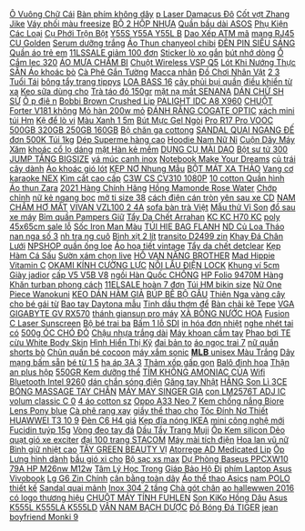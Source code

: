[ Ô Vuông Chữ Cái](https://cuahang7.github.io/p0/43/43/bo-xep-hinh-o-vuong-chu-cai-heo-xinh-giup-be-phat-trien-kha-nang-sang-tao-mua-hang-online/) [ Bàn phím không dây](https://cuahang7.github.io/p0/26/477/ban-phim-khong-day-logitech-k270-wireless-keyboard-bao-hanh-3-nam-chinh-hang-mua-hang-online/) [ p Laser Damacus Đô](https://cuahang4.github.io/p0/103/606/dao-phuot-dao-gap-laser-damacus-doc-dao-tang-kem-bao-da-mua-hang-online/) [ Cốt vợt Zhang Jike](https://cuahang7.github.io/p0/13/198/cot-vot-zhang-jike-t5000-mua-hang-online/) [ Váy phối màu freesize](https://cuahang5.github.io/p0/193/287/vay-phoi-mau-freesize-602-mua-hang-online/) [ BỘ 2 HỘP NHỰA](https://cuahang7.github.io/p0/26/63/bo-2-hop-nhua-happilock-mua-hang-online/) [Quần bầu dài ASOS](https://cuahang4.github.io/p0/125/970/quan-bau-dai-asos-mua-hang-online/) [ Phụ Kiện Các Loại](https://cuahang7.github.io/p0/3/253/vi-tron-mini-pu-size-9x9x35-co-khoa-keo-dung-tai-nghe-cap-sac-chia-khoa-phu-kien-cac-loai-shappy-shop-mua-hang-online/) [ Cụ Phới Trộn Bột](https://cuahang5.github.io/p0/161/282/dung-cu-phoi-tron-bot-lam-banh-bang-silicone-mua-hang-online/) [ Y55S Y55A Y55L B](https://cuahang7.github.io/p0/7/943/pin-vivo-y55y55sy55ay55lb-b1-mua-hang-online/) [ Dao Xếp ATM mã](https://cuahang5.github.io/p0/150/660/dao-xep-atm-ma-pyw59-mua-hang-online/) [ mạng RJ45 CU Golden](https://cuahang5.github.io/p0/172/299/hat-mang-rj45-cu-golden-japan-mua-hang-online/) [Serum dưỡng trắng](https://cuahang7.github.io/p0/36/958/serum-duong-trang-mua-hang-online/) [ Áo Thun chanyeol chibi](https://cuahang4.github.io/p0/103/820/ao-thun-chanyeol-chibi-exo-mua-hang-online/) [ ĐÈN PIN SIÊU SÁNG](https://cuahang4.github.io/p0/136/42/den-pin-sieu-sang-t6-mua-hang-online/) [Quần áo trẻ em](https://cuahang5.github.io/p0/189/577/quan-ao-tre-em-mua-hang-online/) [ 11LSSALE giảm 100 đơn](https://cuahang5.github.io/p0/165/490/ma-11lssale-giam-100-don-50k-ke-sat-chu-nhat-da-nang-de-do-nha-tam-phong-bep-dan-tuong-sieu-chac-khong-khoan-d-mua-hang-online/) [ Sticker lò xo gắn](https://cuahang5.github.io/p0/165/818/sticker-lo-xo-gan-dep-mua-hang-online/) [bút nhớ dòng](https://cuahang4.github.io/p0/138/842/but-nho-dong-mua-hang-online/) [ Ổ Cắm Iec 320](https://cuahang5.github.io/p0/196/488/o-cam-iec-320-c19-ac-c19-16a-110-250v-mua-hang-online/) [ÁO MƯA CHẤM BI](https://cuahang5.github.io/p0/184/711/ao-mua-cham-bi-mua-hang-online/) [Chuột Wireless VSP Q5](https://cuahang7.github.io/p0/27/146/chuot-wireless-vsp-q5-mua-hang-online/) [ Lót Khi Nướng Thực](https://cuahang5.github.io/p0/194/892/giay-lot-khi-nuong-thuc-pham-chong-dinh-tien-dung-mua-hang-online/) [ SẴN Áo khoác bò](https://cuahang5.github.io/p0/175/264/sanao-khoac-bo-tui-hop-quang-chau-mua-hang-online/) [ Cà Phê Gắn Tường](https://cuahang7.github.io/p0/15/851/muong-muc-kem-ca-phe-gan-tuong-bang-thep-khong-gi-mua-hang-online/) [Macca nhân](https://cuahang4.github.io/p0/141/628/macca-nhan-mua-hang-online/) [ Đồ Chơi Nhân Vật](https://cuahang4.github.io/p0/138/452/mo-hinh-do-choi-nhan-vat-trong-phim-hoat-hinh-nhat-ban-hg1-144-mua-hang-online/) [ 2 3 Tuổi Tái](https://cuahang7.github.io/p0/14/575/sach-me-hoi-be-tra-loi-2-3-tuoi-tai-ban-2019-mua-hang-online/) [bông tẩy trang tippys](https://cuahang5.github.io/p0/199/536/bong-tay-trang-tippys-mua-hang-online/) [LOA BASS 16](https://cuahang7.github.io/p0/46/486/loa-bass-16-mua-hang-online/) [ cây phủi bụi quần](https://cuahang7.github.io/p0/3/561/cay-phui-bui-quan-ao-mua-hang-online/) [ điều khiển từ xa](https://cuahang5.github.io/p0/159/631/bo-mach-thu-phat-song-dieu-khien-tu-xa-pcb-27mhz-4ch-mua-hang-online/) [ Keo sữa dùng cho](https://cuahang7.github.io/p0/47/66/keo-sua-dung-cho-decal-dan-tuong-mua-hang-online/) [Trà táo đỏ 150gr](https://cuahang4.github.io/p0/140/257/tra-tao-do-150gr-mua-hang-online/) [ mặt nạ mắt SENANA](https://cuahang5.github.io/p0/159/3/hop-60-mieng-mat-na-mat-senana-tu-collagen-duong-am-chong-nep-nhan-va-quang-tham-mua-hang-online/) [ DÁN CHỮ SH SỬ](https://cuahang5.github.io/p0/162/191/mau-do-tem-dan-chu-sh-su-dung-cho-xe-sh-2020-tro-len-chat-lieu-nhu-xi-zin-mua-hang-online/) [ Ô p điê n](https://cuahang7.github.io/p0/35/933/op-dien-thoai-game-mua-hang-online/) [ Bobbi Brown Crushed Lip](https://cuahang4.github.io/p0/138/699/son-bobbi-brown-crushed-lip-color-mua-hang-online/) [ PALIGHT IDC A8 X960](https://cuahang5.github.io/p0/180/277/den-pin-palight-idc-a8-x960-sieu-sang-cao-cap-khong-xin-khong-lay-tien-3-che-do-sang-mua-hang-online/) [ CHUỘT Forter V181 không](https://cuahang7.github.io/p0/13/670/chuot-forter-v181-khong-day-mua-hang-online/) [ Mỏ hàn 200w mỏ](https://cuahang5.github.io/p0/159/610/mo-han-200w-mo-han-nung-mua-hang-online/) [ ĐÁNH RĂNG COGATE OPTIC](https://cuahang7.github.io/p0/22/890/kem-danh-rang-cogate-optic-white-my-170g-181g-mua-hang-online/) [ xách mini túi Hm](https://cuahang7.github.io/p0/42/90/tui-xach-mini-tui-hm-mini-silicol-mua-hang-online/) [ Kệ để lò vi](https://cuahang7.github.io/p0/25/287/ke-de-lo-vi-song-mua-hang-online/) [ Màu Xanh 1 5m](https://cuahang4.github.io/p0/148/993/day-usb-may-in-mau-xanh-15m-3m-5-m-mua-hang-online/) [ Bút Mực Gel Ngòi](https://cuahang4.github.io/p0/144/738/but-muc-gel-ngoi-05mm-mua-hang-online/) [ Pro R17 Pro VOOC](https://cuahang5.github.io/p0/179/19/cap-sac-oppo-reno-4reno-4-pro-r17-pro-vooc-type-c-hang-chinh-hang-mua-hang-online/) [ 500GB 320GB 250GB 160GB](https://cuahang4.github.io/p0/129/47/hdd-may-ban-pc-va-laptop-500gb320gb250gb160gb-good-suc-khoe-100-co-san-win-cai-tu-dong-tang-cap-sata-neu-can-mua-hang-online/) [ Bộ chăn ga cottong](https://cuahang7.github.io/p0/43/966/bo-chan-ga-cottong-dui-mua-hang-online/) [ SANDAL QUAI NGANG ĐẾ](https://cuahang4.github.io/p0/132/712/sandal-quai-ngang-de-xuong-mua-hang-online/) [ đơn 500K Túi 1kg](https://cuahang7.github.io/p0/4/858/ma-1511fmcgsale-giam-8-don-500k-tui-1kg-cam-ca-chep-cargill-7924-nuoi-koi-cuc-chuan-moi-cau-chep-sieu-dinh-mua-hang-online/) [ Dép Superme hàng cao](https://cuahang5.github.io/p0/159/798/dep-superme-hang-cao-cap-mua-hang-online/) [ Hoodie Nam Nữ Nỉ](https://cuahang4.github.io/p0/127/309/ao-hoodie-nam-nu-ni-bong-cho-brooklyn-unisex-mua-hang-online/) [ Cuộn Dây Máy Xăm](https://cuahang4.github.io/p0/135/426/10-cuon-day-may-xam-cy008-mua-hang-online/) [ khoác cổ lọ dáng](https://cuahang5.github.io/p0/188/74/ao-khoac-co-lo-dang-rong-phoi-khoa-keo-cho-phai-nu-mua-hang-online/) [ mặt Hàn kẻ mềm](https://cuahang5.github.io/p0/189/971/sieu-re-set-10-khan-mat-han-ke-mem-min-tham-hut-tot-30x50cm-mua-hang-online/) [ DỤNG CỤ MÀI DAO](https://cuahang4.github.io/p0/122/272/dung-cu-mai-dao-keo-mua-hang-online/) [ Bột sư tử 300](https://cuahang5.github.io/p0/157/766/bot-su-tu-300-gam-mua-hang-online/) [JUMP TẦNG BIGSIZE](https://cuahang4.github.io/p0/130/747/jump-tang-bigsize-mua-hang-online/) [ vá múc canh inox](https://cuahang4.github.io/p0/136/771/thia-va-muc-canh-inox-cao-cap-mua-hang-online/) [ Notebook Make Your Dreams](https://cuahang4.github.io/p0/132/998/notebook-make-your-dreams-come-true-mua-hang-online/) [ củ trái cây dành](https://cuahang7.github.io/p0/5/410/hang-vn-ro-do-choi-cat-thai-hoa-qua-rau-cu-trai-cay-danh-cho-be-thich-nau-an-lam-dau-bep-giup-be-hoc-tieng-anh-mua-hang-online/) [ Áo khoác gió lót](https://cuahang4.github.io/p0/104/613/ao-khoac-gio-lot-long-mua-hang-online/) [ KẸP NƠ Nhung Mẫu](https://cuahang5.github.io/p0/197/142/kep-no-nhung-mau-moi-2020-mua-hang-online/) [ BỘT MÁT XA THẢO](https://cuahang7.github.io/p0/49/291/bot-mat-xa-thao-duoc-mua-hang-online/) [ Vang cơ karaoke NEX](https://cuahang4.github.io/p0/115/367/vang-co-karaoke-nex-acoustic-fx8-mua-hang-online/) [ Kìm cắt cao cấp](https://cuahang4.github.io/p0/135/533/kim-cat-cao-cap-kapusi-mua-hang-online/) [ C3W CS CV310 1080P](https://cuahang7.github.io/p0/3/197/camera-wifi-ip-ezviz-c3w-cs-cv310-1080p-2mp-mau-ban-dem-mua-hang-online/) [10 cotton Quần hình](https://cuahang4.github.io/p0/115/831/10-cotton-quan-hinh-mua-hang-online/) [Áo thun Zara](https://cuahang7.github.io/p0/33/143/ao-thun-zara-mua-hang-online/) [ 2021 Hàng Chính Hãng](https://cuahang7.github.io/p0/12/28/loa-soundbar-samsung-21ch-hw-a450-300w-2021-hang-chinh-hang-100-mua-hang-online/) [ Hồng Mamonde Rose Water](https://cuahang7.github.io/p0/4/645/nuoc-hoa-hong-mamonde-rose-water-toner-dang-tui-250ml-mua-hang-online/) [Chớp chỉnh](https://cuahang7.github.io/p0/2/239/chop-chinh-mua-hang-online/) [ nữ kẻ ngang bọc](https://cuahang4.github.io/p0/113/597/hinh-that-gl2-giay-luoi-slip-on-nu-ke-ngang-boc-coi-vintage-thoi-trang-mua-hang-online/) [ mở ti size 38](https://cuahang4.github.io/p0/111/203/ao-lot-mo-ti-size-38-42-mua-hang-online/) [ cách điện cán tròn](https://cuahang5.github.io/p0/197/360/to-vit-cach-dien-can-tron-no7900-anex-chinh-hang-mua-hang-online/) [ yên sau xe CD](https://cuahang4.github.io/p0/140/93/yen-sau-xe-cd-yy2164-mua-hang-online/) [ NAM CHÂM HƠ MẮT](https://cuahang7.github.io/p0/25/956/nam-cham-ho-mat-meo-mua-hang-online/) [ VIVAN VZL100 2 4A](https://cuahang7.github.io/p0/17/287/cap-sac-nhanh-lightning-vivan-vzl100-24a-100cm-tu-ngat-dien-khi-sac-day-den-bao-sac-mua-hang-online/) [ sofa bàn trà Việt](https://cuahang4.github.io/p0/103/198/ban-sofa-ban-tra-viet-phat-mua-hang-online/) [ Mẫu thử Vỉ Son](https://cuahang4.github.io/p0/145/811/mau-thu-vi-son-chanel-rouge-co-co-flash-5-mau-mini-mua-hang-online/) [ đổ sau xe máy](https://cuahang7.github.io/p0/30/404/chong-do-sau-xe-may-kieu-lon-mau-den-cho-cac-loai-xe-may-mua-hang-online/) [ Bỉm quần Pampers Giữ](https://cuahang5.github.io/p0/163/857/bo-2-tabim-quan-pampers-giu-dang-moi-goi-cuc-dai-m74l68xl62xxl56-mua-hang-online/) [ Tẩy Da Chết Arrahan](https://cuahang5.github.io/p0/178/434/tay-da-chet-arrahan-peeling-gel-180ml-mua-hang-online/) [ KC KC H70 KC](https://cuahang5.github.io/p0/182/919/mang-loc-may-loc-khi-sharp-kc-d70-kc-e70-kc-kc-h70-kc-g70-kc-f70-kc-700y6-kc-700y7-kc-70e1-kc-70e2-kc-70th1-mua-hang-online/) [ poly 45x65cm sale lỗ](https://cuahang5.github.io/p0/193/245/ma-11lssale-giam-100-don-50k-vo-goi-nam-cotton-poly-45x65cm-sale-lo-von-mua-hang-online/) [ Sốc Iron Man Màu](https://cuahang4.github.io/p0/116/424/op-lung-vivo-y91c-chong-soc-iron-man-mau-den-mua-hang-online/) [TÚI HIE BAG FLANH](https://cuahang5.github.io/p0/183/999/tui-hie-bag-flanh-mua-hang-online/) [ ND Củ Loa Tháo](https://cuahang5.github.io/p0/162/8/nd-cu-loa-thao-harman-kardon-mua-hang-online/) [ nan nga số 3](https://cuahang7.github.io/p0/44/306/tpbs-sua-nan-nga-so-3-400g-mua-hang-online/) [ nh tra ng cuô](https://cuahang5.github.io/p0/175/127/ma-11fmcgsale1-giam-10-don-250k-1kg-banh-trang-cuon-tom-hanh-tay-ninh-mua-hang-online/) [ Bình xịt 2 lít](https://cuahang4.github.io/p0/124/857/binh-xit-2-lit-dudaco-mua-hang-online/) [transito D2499 zin](https://cuahang4.github.io/p0/116/105/transito-d2499-zin-mua-hang-online/) [ Khay Đá Chân Lưới](https://cuahang5.github.io/p0/192/851/khay-da-chan-luoi-1440v-mua-hang-online/) [ NPSHOP quần ống loe](https://cuahang7.github.io/p0/13/555/quan-tay-nu-ong-loe-lung-cao-dang-dai-npshop-quan-ong-loe-cap-cao-vai-mem-mat-co-gian-mua-hang-online/) [Áo hoạ tiết vintage](https://cuahang4.github.io/p0/118/990/ao-hoa-tiet-vintage-mua-hang-online/) [Tẩy da chết detclear](https://cuahang5.github.io/p0/163/658/tay-da-chet-detclear-mua-hang-online/) [ Kẹp Hàm Cá Sấu](https://cuahang7.github.io/p0/41/960/kep-ham-ca-sau-4mm-mua-hang-online/) [Sườn xám chọn live](https://cuahang4.github.io/p0/131/982/suon-xam-chon-live-mua-hang-online/) [ HỒ VẠN NĂNG BROTHER](https://cuahang5.github.io/p0/183/589/dong-ho-van-nang-brother-hd-470a-mua-hang-online/) [ Mad Hippie Vitamin C](https://cuahang7.github.io/p0/49/565/mad-hippie-vitamin-c-serum-mua-hang-online/) [ OKAMI KÍNH CƯỜNG LỰC](https://cuahang5.github.io/p0/189/975/case-may-tinh-infinity-okami-kinh-cuong-luc-tang-kem-1-fan-led-7-mau-mua-hang-online/) [ NỒI LẨU ĐIỆN LOCK](https://cuahang5.github.io/p0/150/748/noi-lau-dien-locklock-mua-hang-online/) [Khung ví 5cm](https://cuahang5.github.io/p0/185/836/khung-vi-5cm-mua-hang-online/) [Giày jadior](https://cuahang4.github.io/p0/126/730/giay-jadior-mua-hang-online/) [ cấp V5 V5B V8](https://cuahang5.github.io/p0/173/751/xe-day-2-chieu-cao-cap-v5-v5b-v8-baobaohao-hang-chinh-hang-bao-hanh-12-thang-mua-hang-online/) [ ngồi Hàn Quốc CHỐNG](https://cuahang7.github.io/p0/22/549/chinh-hang-diu-ngoi-han-quoc-chong-gu-qua-tang-634k-mua-hang-online/) [ HP Folio 9470M Hàng](https://cuahang5.github.io/p0/170/458/pin-laptop-hp-folio-9470m-hang-zin-mua-hang-online/) [ Khăn turban phong cách](https://cuahang5.github.io/p0/164/630/khan-turban-phong-cach-hiphop-mua-hang-online/) [ 11ELSALE hoàn 7 đơn](https://cuahang5.github.io/p0/189/353/ma-11elsale-hoan-7-don-300k-tai-nghe-chup-tai-choi-game-onikuma-gaming-headset-k5-mic-den-led-cuc-dep-cho-game-thu-mua-hang-online/) [ Túi HM bikin size](https://cuahang7.github.io/p0/37/744/tui-hm-bikin-size-20-mua-hang-online/) [ Nữ One Piece Wanokuni](https://cuahang5.github.io/p0/195/504/ao-phong-ut-namnu-one-piece-wanokuni-2-uniqlo-nhat-chinh-hang-mua-hang-online/) [ KEO DÁN HÀM GIẢ](https://cuahang5.github.io/p0/197/615/keo-dan-ham-gia-fixodent-mua-hang-online/) [ BÚP BÊ BỘ GẤU](https://cuahang4.github.io/p0/106/130/quan-ao-bup-be-bo-gau-xanh-mua-hang-online/) [ Thiên Nga vàng cây](https://cuahang7.github.io/p0/0/720/thien-nga-vang-cay-giong-mua-hang-online/) [ cho bé gái từ](https://cuahang5.github.io/p0/192/251/quan-chip-dui-cotton-cho-be-gai-tu-so-sinh-den-30kg-quan-lot-cho-be-gai-mua-hang-online/) [ Bao tay Daytona mẫu](https://cuahang5.github.io/p0/160/288/bao-tay-daytona-mau-2-mua-hang-online/) [ Tinh dầu thơm để](https://cuahang4.github.io/p0/144/562/tinh-dau-thom-de-ban-mua-hang-online/) [Bàn chải kẽ Tepe](https://cuahang7.github.io/p0/0/663/ban-chai-ke-tepe-mua-hang-online/) [ VGA GIGABYTE GV RX570](https://cuahang5.github.io/p0/192/811/vga-gigabyte-gv-rx570-gaming-4gd-mua-hang-online/) [ thánh giansun pro máy](https://cuahang7.github.io/p0/19/498/ngoi-xanh-dung-cho-cac-loai-may-than-thanh-giansun-pro-may-gu-mua-hang-online/) [ XÀ BÔNG NƯỚC HOA](https://cuahang7.github.io/p0/38/439/xa-bong-nuoc-hoa-xmen-for-boss-mua-hang-online/) [ Fusion C Laser Sunscreen](https://cuahang5.github.io/p0/194/624/kem-chong-nang-cell-fusion-c-laser-sunscreen-100-mua-hang-online/) [ Bộ bé trai ba](https://cuahang4.github.io/p0/109/92/ma-lt50-giam-50k-don-250k-bo-be-trai-ba-lo-cotton-100-in-hoa-tiet-va-quan-dui-size-1-den-6-tuoi-lcasta-mua-hang-online/) [ Bấm 1 lỗ SDI](https://cuahang4.github.io/p0/123/286/bam-1-lo-sdi-4803-mua-hang-online/) [ in hóa đơn nhiệt](https://cuahang4.github.io/p0/120/799/may-in-hoa-don-nhiet-gp-c80250ii-hang-chinh-hang-mua-hang-online/) [ nghe nhét tai có](https://cuahang4.github.io/p0/123/505/tai-nghe-nhet-tai-co-day-mua-hang-online/) [ 500g ÓC CHÓ ĐỎ](https://cuahang4.github.io/p0/144/847/500g-oc-cho-do-my-mua-hang-online/) [ Chậu nhựa trắng dài](https://cuahang5.github.io/p0/190/820/chau-nhua-trang-dai-48cm-mua-hang-online/) [ Máy khoan cầm tay](https://cuahang7.github.io/p0/32/358/may-khoan-cam-tay-18v-dewalt-dcd796n-mua-hang-online/) [Phao bơi TE](https://cuahang4.github.io/p0/128/506/phao-boi-te-mua-hang-online/) [ cừu White Body Skin](https://cuahang5.github.io/p0/166/788/sua-tam-trang-da-nhau-thai-cuu-white-body-skin-perfect-u-trang-body-giup-da-trang-dep-tu-nhien-mua-hang-online/) [ Hình Hiển Thị Kỹ](https://cuahang7.github.io/p0/10/604/vot-muoi-qualitell-xiaomi-youpin-kiem-den-bat-muoi-tien-dung-man-hinh-hien-thi-ky-thuat-so-mua-hang-online/) [đai bản to](https://cuahang5.github.io/p0/156/85/dai-ban-to-mua-hang-online/) [ áo ngọc trai 7](https://cuahang4.github.io/p0/116/453/set-cai-ao-ngoc-trai-7-mon-mua-hang-online/) [ nữ quần shorts bò](https://cuahang5.github.io/p0/189/71/quan-sooc-bo-jean-nu-quan-shorts-bo-jean-nu-cap-cao-hot-2021-mua-hang-online/) [Chũn quấn bé cocoon](https://cuahang4.github.io/p0/114/699/chun-quan-be-cocoon-mua-hang-online/) [máy xắm sonic](https://cuahang7.github.io/p0/48/529/may-xam-sonic-mua-hang-online/) [ 𝐌𝐋𝐁 unisex Màu Trắng](https://cuahang7.github.io/p0/48/931/dep-unisex-mau-trang-new100-chu-theu-noi-tang-hopbill-anh-that-san-hang-mau-dep-the-thao-mua-hang-online/) [ Dây mạng bấm sẵn](https://cuahang5.github.io/p0/191/449/day-mang-bam-san-10m-mua-hang-online/) [ bé từ 1 5](https://cuahang7.github.io/p0/6/973/xe-thang-bang-ander-basic-cho-be-tu-15-den-6-tuoi-du-5-mau-mua-hang-online/) [ hạ áp 3A 3](https://cuahang7.github.io/p0/29/773/module-ha-ap-3a-3-60v-lm2596hv-mua-hang-online/) [ Thảm xốp gấp gọn](https://cuahang5.github.io/p0/195/841/tham-xop-gap-gon-mom-trusted-180cm-200cm-1cm-mua-hang-online/) [Balô đinh hoa](https://cuahang5.github.io/p0/179/426/balo-dinh-hoa-mua-hang-online/) [ Thận an plus hộp](https://cuahang7.github.io/p0/23/345/than-an-plus-hop-2vi-mua-hang-online/) [ 550GR Kem dưỡng thể](https://cuahang5.github.io/p0/192/516/kem-body-trang-da-cao-cap-body-milk-khula-550gr-kem-duong-the-body-trang-da-nhanh-sau-7-ngay-100-thien-nhien-mua-hang-online/) [ TÍM KHÔNG AMONIAC CỦA](https://cuahang5.github.io/p0/167/672/bot-tay-tim-khong-amoniac-cua-labene-500g-mua-hang-online/) [ Wifi Bluetooth Intel 9260](https://cuahang4.github.io/p0/147/976/card-wifi-bluetooth-intel-9260-ax200-mua-hang-online/) [ dán chắn sóng điện](https://cuahang7.github.io/p0/13/410/mieng-dan-chan-song-dien-thoai-chanibear-mua-hang-online/) [Găng tay Nhật](https://cuahang4.github.io/p0/111/343/gang-tay-nhat-mua-hang-online/) [ HÃNG Son Lì 3CE](https://cuahang4.github.io/p0/149/921/chinh-hang-son-li-3ce-xanh-son-3ce-vo-xanh-speak-up-do-nau-bao-dep-mui-thom-co-tem-ma-vach-day-du-mua-hang-online/) [BÓNG MASSAGE TAY CHÂN](https://cuahang7.github.io/p0/48/692/bong-massage-tay-chan-mua-hang-online/) [ MÁY MAY SINGER GIA](https://cuahang7.github.io/p0/17/946/may-may-singer-gia-dinh-mua-hang-online/) [ con LM2576T ADJ IC](https://cuahang7.github.io/p0/47/171/combo-5-con-lm2576t-adj-ic-nguon-to-220-mua-hang-online/) [ volum classic C 0](https://cuahang5.github.io/p0/191/520/mi-khay-noi-volum-classic-c-015-8-14-mm-mua-hang-online/) [ 4 áo cotton sz](https://cuahang7.github.io/p0/3/704/4-ao-cotton-sz-7-9kg-mua-hang-online/) [ Oppo A33 Neo 7](https://cuahang7.github.io/p0/42/347/op-lung-vali-deo-oppo-a33-neo-7-sieu-xinh-mua-hang-online/) [Kem chống nắng Biore](https://cuahang5.github.io/p0/183/363/kem-chong-nang-biore-mua-hang-online/) [Lens Pony blue](https://cuahang7.github.io/p0/15/395/lens-pony-blue-mua-hang-online/) [ Cà phê rang xay](https://cuahang4.github.io/p0/102/42/bich-ca-phe-rang-xay-highlands-coffee-goi-200g-mua-hang-online/) [ giầy thể thao cho](https://cuahang4.github.io/p0/121/464/q62-giay-the-thao-cho-be-gaibe-trai-ho-got-sau-kieu-dang-nang-dong-mua-hang-online/) [ Tóc Đính Nơ Thiết](https://cuahang4.github.io/p0/139/709/ma-11fashionsale1-giam-10k-don-50k-kep-bui-toc-dinh-no-thiet-ke-da-dang-phong-cach-han-quoc-mua-hang-online/) [ HUAWWEI T3 10 9](https://cuahang5.github.io/p0/187/449/bao-da-huawwei-t3-10-96-2017-inch-cao-cap-mua-hang-online/) [ Đèn C6 H4 giá](https://cuahang5.github.io/p0/165/186/den-c6-h4-gia-1-den-mua-hang-online/) [Kẹp đĩa nóng IKEA](https://cuahang7.github.io/p0/35/700/kep-dia-nong-ikea-mua-hang-online/) [ mini công nghệ mới](https://cuahang5.github.io/p0/153/71/mic-loa-bluetooth-hat-karaoke-ktv-ws-898-cuc-hot-mau-micro-karaoke-bluetooth-mini-cong-nghe-moi-am-thanh-cuc-hay-mua-hang-online/) [Fucidin tuýp 15g](https://cuahang5.github.io/p0/154/259/fucidin-tuyp-15g-mua-hang-online/) [ Vòng đeo tay đá](https://cuahang7.github.io/p0/45/734/vong-deo-tay-da-tim-8mm-mua-hang-online/) [ Dầu Tẩy Trang Muji](https://cuahang4.github.io/p0/134/950/dau-tay-trang-muji-oil-cleansing-mua-hang-online/) [ Ốp Kem silicon Dẻo](https://cuahang7.github.io/p0/39/498/op-kem-silicon-deo-iphone-mua-hang-online/) [quạt gió xe exciter](https://cuahang5.github.io/p0/185/893/quat-gio-xe-exciter-mua-hang-online/) [ đại 100 trang STACOM](https://cuahang7.github.io/p0/32/34/bam-kim-dai-100-trang-stacomc103-mua-hang-online/) [ Máy mài tích điện](https://cuahang5.github.io/p0/167/97/may-mai-tich-dien-us-801-mua-hang-online/) [Hoa lan vũ nữ](https://cuahang7.github.io/p0/13/290/hoa-lan-vu-nu-mua-hang-online/) [ Bình giữ nhiệt cao](https://cuahang4.github.io/p0/137/476/binh-giu-nhiet-cao-cap-mua-hang-online/) [ TÂY GREEN BEAUTY VỊ](https://cuahang7.github.io/p0/44/641/can-tay-green-beauty-vi-cafe-mua-hang-online/) [ Atorrege AD Medicated Lip](https://cuahang4.github.io/p0/134/147/son-duong-moi-atorrege-ad-medicated-lip-area-ad-mua-hang-online/) [ Ốp Lưng hình dành](https://cuahang7.github.io/p0/30/603/op-lung-hinh-danh-cho-vivo-y51-mua-hang-online/) [ bầu gió xi cho](https://cuahang4.github.io/p0/106/63/op-bau-gio-xi-cho-sh-2017-2018-mua-hang-online/) [ Bộ sạc xs max](https://cuahang7.github.io/p0/49/29/bo-sac-xs-max-linh-kien-mua-hang-online/) [ Dự Phòng Baseus PPCXW10](https://cuahang5.github.io/p0/159/319/sac-du-phong-baseus-ppcxw10-10000mah-tu-tinh-khong-day-sac-nhanh-20w-cho-iphone-12-mua-hang-online/) [ 79A HP M26nw M12w](https://cuahang4.github.io/p0/130/132/hop-muc-in-hp-79ahp-m26nwm12wm12a-mua-hang-online/) [ Tâm Lý Học Trong](https://cuahang4.github.io/p0/146/882/sach-tam-ly-hoc-trong-nhay-mat-3-tai-ban-mua-hang-online/) [ Giáp Bảo Hộ Đi](https://cuahang4.github.io/p0/128/226/giap-bao-ho-di-xe-may-gxt-4-mon-hang-cao-cap-mua-hang-online/) [ phím Laptop Asus Vivobook](https://cuahang4.github.io/p0/105/399/ban-phim-laptop-asus-vivobook-s400-mua-hang-online/) [ Lg G6 Zin Chính](https://cuahang7.github.io/p0/25/449/pin-lg-g6-zinchinh-hang100-mua-hang-online/) [ cân bằng toàn dãy](https://cuahang4.github.io/p0/131/428/mach-can-bang-toan-day-pin-lifepo4-dong-55a-he-48v-16s-mua-hang-online/) [ Áo thể thao Asics](https://cuahang5.github.io/p0/195/815/ao-the-thao-asics-nam-2041a033010-mua-hang-online/) [ nam POLO thiết kế](https://cuahang7.github.io/p0/48/900/sale45-ao-thun-nam-polo-thiet-ke-soc-ngang-vai-ca-sau-cotton-cao-cap-ngan-tay-mua-hang-online/) [Sandal quai mảnh](https://cuahang4.github.io/p0/131/592/sandal-quai-manh-mua-hang-online/) [ Inox 304 2 tầng](https://cuahang4.github.io/p0/116/408/ke-chen-dia-inox-304-2-tang-nhieu-kich-thuoc-mua-hang-online/) [Chà gót chân](https://cuahang4.github.io/p0/137/231/cha-got-chan-mua-hang-online/) [ao hallewwen 2016](https://cuahang7.github.io/p0/37/730/ao-hallewwen-2016-mua-hang-online/) [ có logo thương hiệu](https://cuahang4.github.io/p0/132/571/moc-khoa-o-to-xe-mazda-moc-khoa-co-logo-thuong-hieu-hang-mua-hang-online/) [ CHUỘT MÁY TÍNH FUHLEN](https://cuahang7.github.io/p0/44/531/chuot-may-tinh-fuhlen-l102-ta2107-mua-hang-online/) [Son KiKo Hồng Dâu](https://cuahang4.github.io/p0/128/175/son-kiko-hong-dau-mua-hang-online/) [ Asus K555L K555LA K555LD](https://cuahang7.github.io/p0/39/34/pin-laptop-asus-k555l-k555la-k555ld-k555ln-mua-hang-online/) [VÂN NAM BẠCH DƯỢC](https://cuahang5.github.io/p0/154/284/van-nam-bach-duoc-mua-hang-online/) [ Đồ Bóng Đá TIGER](https://cuahang7.github.io/p0/24/387/do-bong-da-tiger-xanh-mau-doc-la-mua-hang-online/) [ jean boyfriend Monki 9](https://cuahang5.github.io/p0/198/176/quan-jean-boyfriend-monki-9-tac-monki001-mua-hang-online/) 